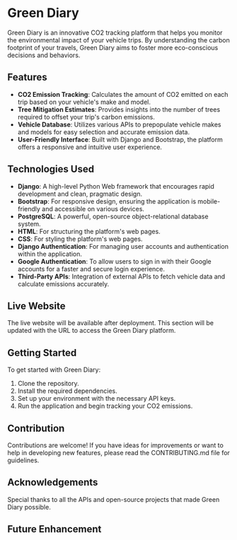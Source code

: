 
# Green Diary

Green Diary is an innovative CO2 tracking platform that helps you monitor the environmental impact of your vehicle trips. By understanding the carbon footprint of your travels, Green Diary aims to foster more eco-conscious decisions and behaviors.

## Features

- **CO2 Emission Tracking**: Calculates the amount of CO2 emitted on each trip based on your vehicle's make and model.
- **Tree Mitigation Estimates**: Provides insights into the number of trees required to offset your trip's carbon emissions.
- **Vehicle Database**: Utilizes various APIs to prepopulate vehicle makes and models for easy selection and accurate emission data.
- **User-Friendly Interface**: Built with Django and Bootstrap, the platform offers a responsive and intuitive user experience.

## Technologies Used

- **Django**: A high-level Python Web framework that encourages rapid development and clean, pragmatic design.
- **Bootstrap**: For responsive design, ensuring the application is mobile-friendly and accessible on various devices.
- **PostgreSQL**: A powerful, open-source object-relational database system.
- **HTML**: For structuring the platform's web pages.
- **CSS**: For styling the platform's web pages.
- **Django Authentication**: For managing user accounts and authentication within the application.
- **Google Authentication**: To allow users to sign in with their Google accounts for a faster and secure login experience.
- **Third-Party APIs**: Integration of external APIs to fetch vehicle data and calculate emissions accurately.


## Live Website

The live website will be available after deployment. This section will be updated with the URL to access the Green Diary platform.


## Getting Started

To get started with Green Diary:

1. Clone the repository.
2. Install the required dependencies.
3. Set up your environment with the necessary API keys.
4. Run the application and begin tracking your CO2 emissions.

## Contribution

Contributions are welcome! If you have ideas for improvements or want to help in developing new features, please read the CONTRIBUTING.md file for guidelines.


## Acknowledgements

Special thanks to all the APIs and open-source projects that made Green Diary possible.


## Future Enhancement

